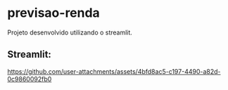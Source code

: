 # previsao-renda

Projeto desenvolvido utilizando o streamlit.


## Streamlit:


https://github.com/user-attachments/assets/4bfd8ac5-c197-4490-a82d-0c9860092fb0

